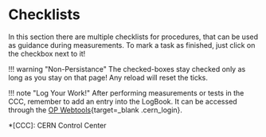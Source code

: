 
# Checklists

In this section there are multiple checklists for procedures, that can be used as guidance during measurements.
To mark a task as finished, just click on the checkbox next to it!

!!! warning "Non-Persistance"
    The checked-boxes stay checked only as long as you stay on that page!
    Any reload will reset the ticks.

!!! note "Log Your Work!"
    After performing measurements or tests in the CCC, remember to add an entry into the LogBook.
    It can be accessed through the [OP Webtools][op_webtools]{target=_blank .cern_login}.
    

*[CCC]: CERN Control Center

[op_webtools]: https://op-webtools.web.cern.ch/index.html